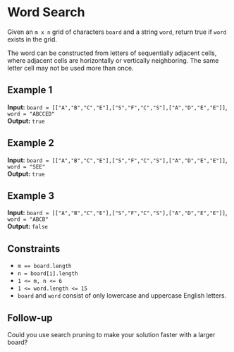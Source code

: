 # Word Search

Given an `m x n` grid of characters `board` and a string `word`, return true if `word` exists in the grid.

The word can be constructed from letters of sequentially adjacent cells, where adjacent cells are horizontally or vertically neighboring. The same letter cell may not be used more than once.

## Example 1

**Input:** `board = [["A","B","C","E"],["S","F","C","S"],["A","D","E","E"]]`, `word = "ABCCED"`  
**Output:** `true`

## Example 2

**Input:** `board = [["A","B","C","E"],["S","F","C","S"],["A","D","E","E"]]`, `word = "SEE"`  
**Output:** `true`

## Example 3

**Input:** `board = [["A","B","C","E"],["S","F","C","S"],["A","D","E","E"]]`, `word = "ABCB"`  
**Output:** `false`

## Constraints

- `m == board.length`
- `n = board[i].length`
- `1 <= m, n <= 6`
- `1 <= word.length <= 15`
- `board` and `word` consist of only lowercase and uppercase English letters.

## Follow-up

Could you use search pruning to make your solution faster with a larger board?
